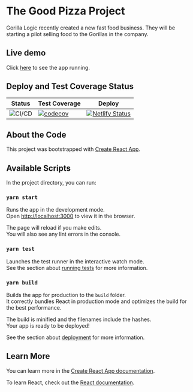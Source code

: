 # The Good Pizza Project

Gorilla Logic recently created a new fast food business. They will be starting a pilot selling food to the Gorillas in the company.

## Live demo

Click [here](https://fabianfernandezgl.github.io/PizzaCart-UI/) to see the app running.

## Deploy and Test Coverage Status

| Status                                                                                | Test Coverage                                                                                                                                        | Deploy                                                                                                                                                            |
| ------------------------------------------------------------------------------------- | ---------------------------------------------------------------------------------------------------------------------------------------------------- | ----------------------------------------------------------------------------------------------------------------------------------------------------------------- |
| ![CI/CD](https://github.com/fabianfernandezGL/PizzaCart-UI/workflows/CI/CD/badge.svg) | [![codecov](https://codecov.io/gh/fabianfernandezGL/PizzaCart-UI/branch/main/graph/badge.svg)](https://codecov.io/gh/fabianfernandezGL/PizzaCart-UI) | [![Netlify Status](https://api.netlify.com/api/v1/badges/4b72e41d-bc9d-48a4-8a89-284e4d10a5ad/deploy-status)](https://app.netlify.com/sites/thegoodpizza/deploys) |

## About the Code

This project was bootstrapped with [Create React App](https://github.com/facebook/create-react-app).

## Available Scripts

In the project directory, you can run:

### `yarn start`

Runs the app in the development mode.\
Open [http://localhost:3000](http://localhost:3000) to view it in the browser.

The page will reload if you make edits.\
You will also see any lint errors in the console.

### `yarn test`

Launches the test runner in the interactive watch mode.\
See the section about [running tests](https://facebook.github.io/create-react-app/docs/running-tests) for more information.

### `yarn build`

Builds the app for production to the `build` folder.\
It correctly bundles React in production mode and optimizes the build for the best performance.

The build is minified and the filenames include the hashes.\
Your app is ready to be deployed!

See the section about [deployment](https://facebook.github.io/create-react-app/docs/deployment) for more information.

## Learn More

You can learn more in the [Create React App documentation](https://facebook.github.io/create-react-app/docs/getting-started).

To learn React, check out the [React documentation](https://reactjs.org/).
